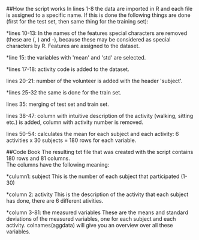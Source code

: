##How the script works
In lines 1-8 the data are imported in R and each file is assigned to a specific name.
If this is done the following things are done (first for the test set, then same thing for the training set):

*lines 10-13: In the names of the features special characters are removed (these are (, ) and -), because these may be considered as special characters by R. Features are assigned to the dataset.

*line 15: the variables with 'mean' and 'std' are selected.

*lines 17-18: activity code is added to the dataset.

lines 20-21: number of the volunteer is added with the header 'subject'.

*lines 25-32 the same is done for the train set.


lines 35: merging of test set and train set.

lines 38-47: column with intuitive description of the activity (walking, sitting etc.) is added, column with activity number is removed.

lines 50-54: calculates the mean for each subject and each activity: 6 activities x 30 subjects = 180 rows for each variable.


##Code Book
The resulting txt file that was created with the script contains 180 rows and 81 columns.  
The columns have the following meaning:

*culumn1: subject
This is the number of each subject that participated (1-30)

*column 2: activity
This is the description of the activity that each subject has done, there are 6 different ativities.

*column 3-81: the measured variables
These are the means and standard deviations of the measured variables, one for each subject and each activity.
colnames(aggdata) will give you an overview over all these variables.
